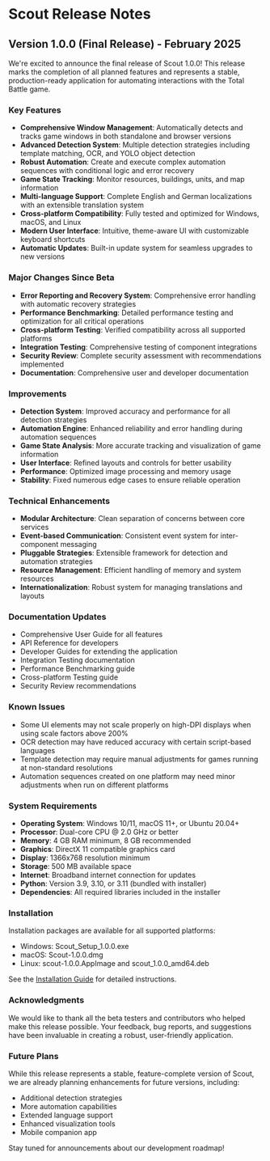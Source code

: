 # Scout Release Notes

## Version 1.0.0 (Final Release) - February 2025

We're excited to announce the final release of Scout 1.0.0! This release marks the completion of all planned features and represents a stable, production-ready application for automating interactions with the Total Battle game.

### Key Features

- **Comprehensive Window Management**: Automatically detects and tracks game windows in both standalone and browser versions
- **Advanced Detection System**: Multiple detection strategies including template matching, OCR, and YOLO object detection
- **Robust Automation**: Create and execute complex automation sequences with conditional logic and error recovery
- **Game State Tracking**: Monitor resources, buildings, units, and map information
- **Multi-language Support**: Complete English and German localizations with an extensible translation system
- **Cross-platform Compatibility**: Fully tested and optimized for Windows, macOS, and Linux
- **Modern User Interface**: Intuitive, theme-aware UI with customizable keyboard shortcuts
- **Automatic Updates**: Built-in update system for seamless upgrades to new versions

### Major Changes Since Beta

- **Error Reporting and Recovery System**: Comprehensive error handling with automatic recovery strategies
- **Performance Benchmarking**: Detailed performance testing and optimization for all critical operations
- **Cross-platform Testing**: Verified compatibility across all supported platforms
- **Integration Testing**: Comprehensive testing of component integrations
- **Security Review**: Complete security assessment with recommendations implemented
- **Documentation**: Comprehensive user and developer documentation

### Improvements

- **Detection System**: Improved accuracy and performance for all detection strategies
- **Automation Engine**: Enhanced reliability and error handling during automation sequences
- **Game State Analysis**: More accurate tracking and visualization of game information
- **User Interface**: Refined layouts and controls for better usability
- **Performance**: Optimized image processing and memory usage
- **Stability**: Fixed numerous edge cases to ensure reliable operation

### Technical Enhancements

- **Modular Architecture**: Clean separation of concerns between core services
- **Event-based Communication**: Consistent event system for inter-component messaging
- **Pluggable Strategies**: Extensible framework for detection and automation strategies
- **Resource Management**: Efficient handling of memory and system resources
- **Internationalization**: Robust system for managing translations and layouts

### Documentation Updates

- Comprehensive User Guide for all features
- API Reference for developers
- Developer Guides for extending the application
- Integration Testing documentation
- Performance Benchmarking guide
- Cross-platform Testing guide
- Security Review recommendations

### Known Issues

- Some UI elements may not scale properly on high-DPI displays when using scale factors above 200%
- OCR detection may have reduced accuracy with certain script-based languages
- Template detection may require manual adjustments for games running at non-standard resolutions
- Automation sequences created on one platform may need minor adjustments when run on different platforms

### System Requirements

- **Operating System**: Windows 10/11, macOS 11+, or Ubuntu 20.04+
- **Processor**: Dual-core CPU @ 2.0 GHz or better
- **Memory**: 4 GB RAM minimum, 8 GB recommended
- **Graphics**: DirectX 11 compatible graphics card
- **Display**: 1366x768 resolution minimum
- **Storage**: 500 MB available space
- **Internet**: Broadband internet connection for updates
- **Python**: Version 3.9, 3.10, or 3.11 (bundled with installer)
- **Dependencies**: All required libraries included in the installer

### Installation

Installation packages are available for all supported platforms:
- Windows: Scout_Setup_1.0.0.exe
- macOS: Scout-1.0.0.dmg
- Linux: scout-1.0.0.AppImage and scout_1.0.0_amd64.deb

See the [Installation Guide](user_guide/installation.md) for detailed instructions.

### Acknowledgments

We would like to thank all the beta testers and contributors who helped make this release possible. Your feedback, bug reports, and suggestions have been invaluable in creating a robust, user-friendly application.

### Future Plans

While this release represents a stable, feature-complete version of Scout, we are already planning enhancements for future versions, including:

- Additional detection strategies
- More automation capabilities
- Extended language support
- Enhanced visualization tools
- Mobile companion app

Stay tuned for announcements about our development roadmap! 